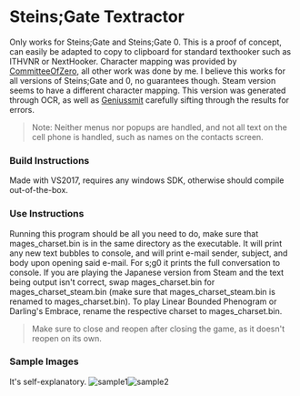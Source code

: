 # Steins;Gate Textractor
Only works for Steins;Gate and Steins;Gate 0. This is a proof of concept,
can easily be adapted to copy to clipboard for standard texthooker such 
as ITHVNR or NextHooker. Character mapping was provided by 
[CommitteeOfZero](https://github.com/CommitteeOfZero/SciAdv.Net/blob/master/src/SciAdvNet.SC3/Data/SteinsGateZero/Charset.utf8),
all other work was done by me. I believe this works for all versions of
Steins;Gate and 0, no guarantees though. Steam version seems to have a different character mapping. This version was generated through OCR, as well as [Geniussmit](https://github.com/Geniusssmit) carefully sifting through the results for errors.
> Note: Neither menus nor popups are handled, and not all text on the 
cell phone is handled, such as names on the contacts screen.
### Build Instructions
Made with VS2017, requires any windows SDK, otherwise should compile 
out-of-the-box.
### Use Instructions
Running this program should be all you need to do, make sure that 
mages_charset.bin is in the same directory as the executable.
It will print any new text bubbles to console, and will print e-mail
sender, subject, and body upon opening said e-mail. For s;g0 it prints
the full conversation to console. If you are playing the Japanese version from Steam and the text being output isn't correct, swap mages_charset.bin for mages_charset_steam.bin (make sure that mages_charset_steam.bin is renamed to mages_charset.bin). To play Linear Bounded Phenogram or Darling's Embrace, rename the respective charset to mages_charset.bin.
> Make sure to close and reopen after closing the game, as it doesn't reopen on its own.
### Sample Images
It's self-explanatory.
![sample1](https://shiiion.me/i/s7k61.png)![sample2](https://shiiion.me/i/vy1mx.png)
